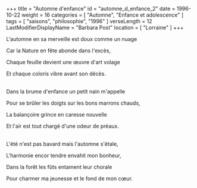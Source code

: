 +++
title = "Automne d'enfance"
id = "automne_d_enfance_2"
date = 1996-10-22
weight = 16
categories = [ "Automne", "Enfance et adolescence" ]
tags = [ "saisons", "philosophie", "1996" ]
verseLength = 12
LastModifierDisplayName = "Barbara Post"
location = [ "Lorraine" ]
+++

L'automne en sa merveille est doux comme un nuage

Car la Nature en fête abonde dans l'excès,

Chaque feuille devient une œuvre d'art volage

Et chaque coloris vibre avant son décès.

 \
Dans la brume d'enfance un petit nain m'appelle

Pour se brûler les doigts sur les bons marrons chauds,

La balançoire grince en caresse nouvelle

Et l'air est tout chargé d'une odeur de préaux.

 \
L'été n'est pas bavard mais l'automne s'étale,

L'harmonie encor tendre envahit mon bonheur,

Dans la forêt les fûts entament leur chorale

Pour charmer ma jeunesse et le fond de mon cœur.

